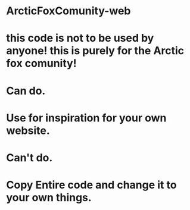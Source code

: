 # ArcticFoxComunity-web

# this code is not to be used by anyone! this is purely for the Arctic fox comunity!

# Can do.
# Use for inspiration for your own website.

# Can't do.
# Copy Entire code and change it to your own things.